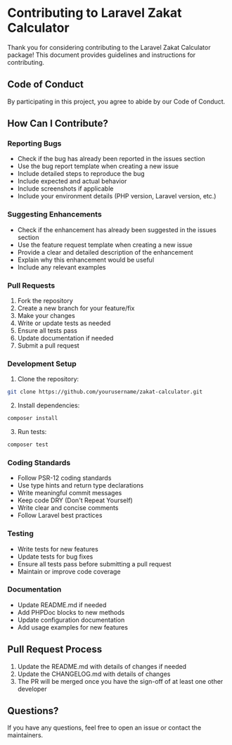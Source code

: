 # Contributing to Laravel Zakat Calculator

Thank you for considering contributing to the Laravel Zakat Calculator package! This document provides guidelines and instructions for contributing.

## Code of Conduct

By participating in this project, you agree to abide by our Code of Conduct.

## How Can I Contribute?

### Reporting Bugs

- Check if the bug has already been reported in the issues section
- Use the bug report template when creating a new issue
- Include detailed steps to reproduce the bug
- Include expected and actual behavior
- Include screenshots if applicable
- Include your environment details (PHP version, Laravel version, etc.)

### Suggesting Enhancements

- Check if the enhancement has already been suggested in the issues section
- Use the feature request template when creating a new issue
- Provide a clear and detailed description of the enhancement
- Explain why this enhancement would be useful
- Include any relevant examples

### Pull Requests

1. Fork the repository
2. Create a new branch for your feature/fix
3. Make your changes
4. Write or update tests as needed
5. Ensure all tests pass
6. Update documentation if needed
7. Submit a pull request

### Development Setup

1. Clone the repository:
```bash
git clone https://github.com/yourusername/zakat-calculator.git
```

2. Install dependencies:
```bash
composer install
```

3. Run tests:
```bash
composer test
```

### Coding Standards

- Follow PSR-12 coding standards
- Use type hints and return type declarations
- Write meaningful commit messages
- Keep code DRY (Don't Repeat Yourself)
- Write clear and concise comments
- Follow Laravel best practices

### Testing

- Write tests for new features
- Update tests for bug fixes
- Ensure all tests pass before submitting a pull request
- Maintain or improve code coverage

### Documentation

- Update README.md if needed
- Add PHPDoc blocks to new methods
- Update configuration documentation
- Add usage examples for new features

## Pull Request Process

1. Update the README.md with details of changes if needed
2. Update the CHANGELOG.md with details of changes
3. The PR will be merged once you have the sign-off of at least one other developer

## Questions?

If you have any questions, feel free to open an issue or contact the maintainers. 
